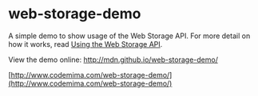 web-storage-demo
================

A simple demo to show usage of the Web Storage API. For more detail on how it works, read [Using the Web Storage API](https://developer.mozilla.org/en-US/docs/Web/API/Web_Storage_API/Using_the_Web_Storage_API).

View the demo online: http://mdn.github.io/web-storage-demo/

[http://www.codemima.com/web-storage-demo/](http://www.codemima.com/web-storage-demo/)
